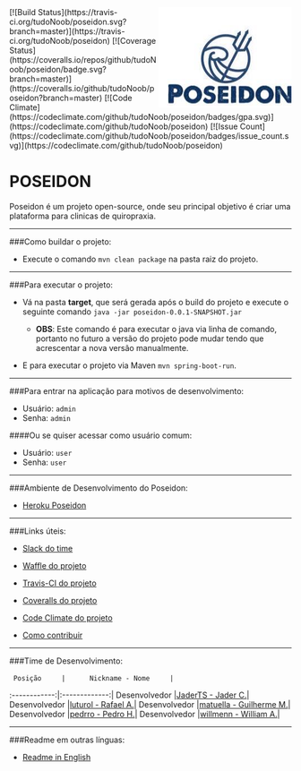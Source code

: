<a href="http://promisesaplus.com/">
    <img src="/src/main/resources/poseidon_readme.jpg" alt="Poseidon Logo"
         title="Poseidon" align="right" />
</a>
[![Build Status](https://travis-ci.org/tudoNoob/poseidon.svg?branch=master)](https://travis-ci.org/tudoNoob/poseidon)
[![Coverage Status](https://coveralls.io/repos/github/tudoNoob/poseidon/badge.svg?branch=master)](https://coveralls.io/github/tudoNoob/poseidon?branch=master)
[![Code Climate](https://codeclimate.com/github/tudoNoob/poseidon/badges/gpa.svg)](https://codeclimate.com/github/tudoNoob/poseidon)
[![Issue Count](https://codeclimate.com/github/tudoNoob/poseidon/badges/issue_count.svg)](https://codeclimate.com/github/tudoNoob/poseidon)



# POSEIDON

Poseidon é um projeto open-source, onde seu principal objetivo é criar uma plataforma para clinicas de quiropraxia.

___

###Como buildar o projeto:

* Execute o comando  `mvn clean package` na pasta raiz do projeto.

___

###Para executar o projeto:

* Vá na pasta **target**, que será gerada após o build do projeto e execute o seguinte comando `java -jar poseidon-0.0.1-SNAPSHOT.jar`

  * **OBS**: Este comando é para executar o java via linha de comando, portanto no futuro a versão do projeto pode mudar tendo que acrescentar a nova versão manualmente.

* E para executar o projeto via Maven `mvn spring-boot-run`.

___

###Para entrar na aplicação para motivos de desenvolvimento:

* Usuário: `admin`
* Senha: `admin`
 
####Ou se quiser acessar como usuário comum:

* Usuário: `user`
* Senha: `user`
 
___

###Ambiente de Desenvolvimento do Poseidon:

* [Heroku Poseidon](http://poseidon-dev1.herokuapp.com)

___

###Links úteis:

* [Slack do time](https://tudonoob.slack.com)

* [Waffle do projeto](https://waffle.io/tudoNoob/poseidon)

* [Travis-CI do projeto](https://travis-ci.org/tudoNoob/poseidon)

* [Coveralls do projeto](https://coveralls.io/github/tudoNoob/poseidon)

* [Code Climate do projeto](https://codeclimate.com/github/tudoNoob/poseidon/)

* [Como contribuir](https://github.com/tudoNoob/poseidon/blob/master/docs/PT_BR/contribute.md)

___

###Time de Desenvolvimento:

     Posição     |      Nickname - Nome     |
:------------:|:-------------:|
Desenvolvedor    |[JaderTS - Jader C.](https://github.com/JaderTS)|
Desenvolvedor    |[luturol - Rafael A.](https://github.com/luturol)|
Desenvolvedor    |[matuella - Guilherme M.](https://github.com/matuella)|
Desenvolvedor    |[pedrro - Pedro H.](https://github.com/pedrro)|
Desenvolvedor    |[willmenn - William A.](https://github.com/willmenn)|

___

###Readme em outras línguas:

* [Readme in English](https://github.com/tudoNoob/poseidon)
